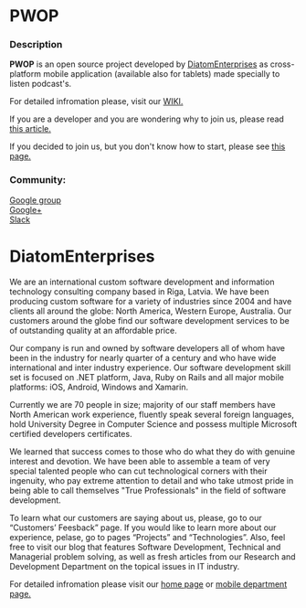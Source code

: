 <h1>PWOP</h1>
<h3>Description</h3>
<b>PWOP</b> is an open source project developed by 
<a href="http://www.diatomenterprises.com">DiatomEnterprises</a> as cross-platform mobile application (available also for tablets) made specially to listen podcast's.

For detailed infromation please, visit our <a href="https://github.com/DiatomEnterprisesOSP/PWOP/wiki/WIKI">WIKI.</a>

If you are a developer and you are wondering why to join us, please read <a href="https://github.com/DiatomEnterprisesOSP/PWOP/wiki/Why-To-Join-Us">this article.</a>

If you decided to join us, but you don't know how to start, please see <a href="https://github.com/DiatomEnterprisesOSP/PWOP/wiki/How-To-Start">this page.</a>
<h3>Community:</h3>
<div><a href="https://groups.google.com/forum/#!forum/pwop">Google group</a></div>
<div><a href="https://plus.google.com/u/3/109933616734471768322/posts">Google+</a></div>
<div><a href="https://pwop.slack.com">Slack</a></div>

<h1>DiatomEnterprises</h1>

We are an international custom software development and information technology consulting company based in Riga, Latvia. We have been producing custom software for a variety of industries since 2004 and have clients all around the globe: North America, Western Europe, Australia.
Our customers around the globe find our software development services to be of outstanding quality at an affordable price.

Our company is run and owned by software developers all of whom have been in the industry for nearly quarter of a century and who have wide international and inter industry experience.  Our software development skill set is focused on .NET platform, Java, Ruby on Rails and all major mobile platforms: iOS, Android, Windows and Xamarin. 

Currently we are 70 people in size; majority of our staff members have North American work experience, fluently speak several foreign languages, hold University Degree in Computer Science and possess multiple Microsoft certified developers certificates. 

 We learned that success comes to those who do what they do with genuine interest and devotion. We have been able to assemble a team of very special talented people who can cut technological corners with their ingenuity, who pay extreme attention to detail and who take utmost pride in being able to call themselves "True Professionals" in the field of software development.

To learn what our customers are saying about us, please, go to our “Customers’ Feesback” page. 
If you would like to learn more about our experience, pelase, go to pages “Projects” and “Technologies”.
Also, feel free to visit our blog that features Software Development, Technical and Managerial problem solving, as well as fresh articles from our Research and Development Department on the topical issues in IT industry.

For detailed infromation please visit our <a href="https://www.diatomenterprises.com">home page</a> or <a href="https://www.diatommobile.com">mobile department page.</a>



